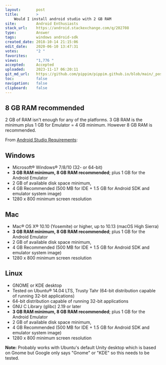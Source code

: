 ```yaml
---
layout:       post
title:        >
    Would I install android studio with 2 GB RAM
site:         Android Enthusiasts
stack_url:    https://android.stackexchange.com/q/202708
type:         Answer
tags:         windows android-sdk
created_date: 2018-10-14 21:15:06
edit_date:    2020-06-10 13:47:31
votes:        "2 "
favorites:    
views:        "1,776 "
accepted:     Accepted
uploaded:     2023-11-17 06:20:11
git_md_url:   https://github.com/pippim/pippim.github.io/blob/main/_posts/2018/2018-10-14-Would-I-install-android-studio-with-2-GB-RAM.md
toc:          false
navigation:   false
clipboard:    false
---
```


## 8 GB RAM recommended

2 GB of RAM isn't enough for any of the platforms. 3 GB RAM is the minimum plus 1 GB for Emulator = 4 GB minimum. However 8 GB RAM is recommended.

From [Android Studio Requirements][1]:

## Windows

-    Microsoft® Windows® 7/8/10 (32- or 64-bit)
-    **3 GB RAM minimum, 8 GB RAM recommended**; plus 1 GB for the Android Emulator
-    2 GB of available disk space minimum,
-    4 GB Recommended (500 MB for IDE + 1.5 GB for Android SDK and emulator system image)
-    1280 x 800 minimum screen resolution

## Mac

-    Mac® OS X® 10.10 (Yosemite) or higher, up to 10.13 (macOS High Sierra)
-    **3 GB RAM minimum, 8 GB RAM recommended**; plus 1 GB for the Android Emulator
-    2 GB of available disk space minimum,
-    4 GB Recommended (500 MB for IDE + 1.5 GB for Android SDK and emulator system image)
-    1280 x 800 minimum screen resolution

## Linux

-    GNOME or KDE desktop
-    Tested on Ubuntu® 14.04 LTS, Trusty Tahr (64-bit distribution capable of running 32-bit applications)
-    64-bit distribution capable of running 32-bit applications
-    GNU C Library (glibc) 2.19 or later
-    **3 GB RAM minimum, 8 GB RAM recommended**; plus 1 GB for the Android Emulator
-    2 GB of available disk space minimum,
-    4 GB Recommended (500 MB for IDE + 1.5 GB for Android SDK and emulator system image)
-    1280 x 800 minimum screen resolution

**Note:** Probably works with Ubuntu's default Unity desktop which is based on Gnome but Google only says "Gnome" or "KDE" so this needs to be tested.


  [1]: https://developer.android.com/studio/#Requirements
